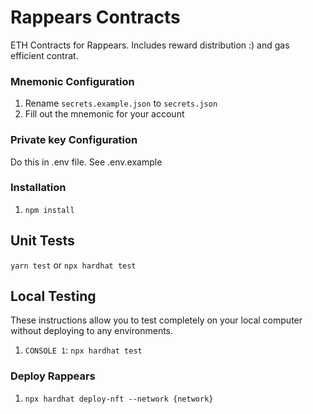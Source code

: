 # Rappears Contracts
ETH Contracts for Rappears. Includes reward distribution :) and gas efficient contrat.


### Mnemonic Configuration
1. Rename `secrets.example.json` to `secrets.json`
2. Fill out the mnemonic for your account

### Private key Configuration
Do this in .env file.
See .env.example

### Installation
1. `npm install`

## Unit Tests
`yarn test` or `npx hardhat test`

## Local Testing
These instructions allow you to test completely on your local computer without deploying to any environments.

1. `CONSOLE 1`: `npx hardhat test`
    
### Deploy Rappears

1. `npx hardhat deploy-nft --network {network}`
    